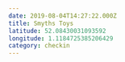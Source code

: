```yaml
---
date: 2019-08-04T14:27:22.000Z
title: Smyths Toys
latitude: 52.08430031093592
longitude: 1.1184725385206429
category: checkin
---
```

